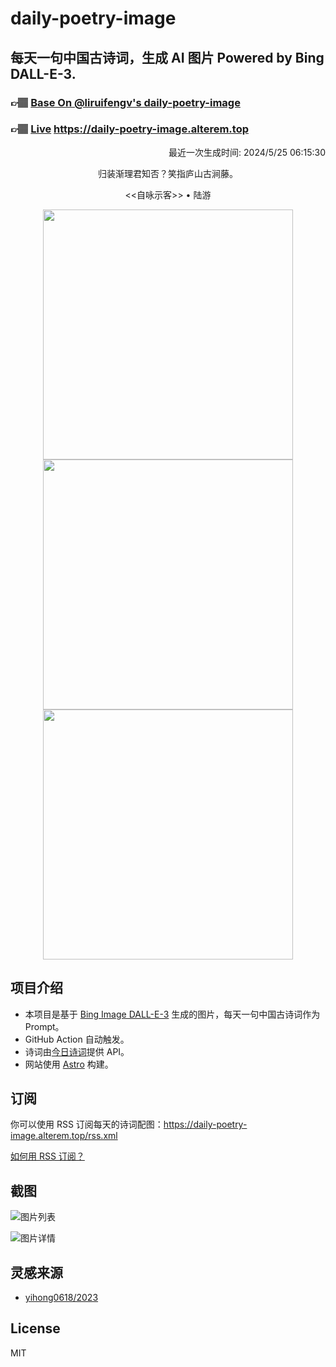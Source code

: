 
# daily-poetry-image

## 每天一句中国古诗词，生成 AI 图片 Powered by Bing DALL-E-3.

### 👉🏽 [Base On @liruifengv's daily-poetry-image](https://github.com/liruifengv/daily-poetry-image)

### 👉🏽 [Live](https://daily-poetry-image.alterem.top/) https://daily-poetry-image.alterem.top

<p align="right">
  最近一次生成时间: 2024/5/25 06:15:30
</p>
<p align="center">
归装渐理君知否？笑指庐山古涧藤。
</p>
<p align="center">
<<自咏示客>> • 陆游
</p>
<p align="center">
<img src="https://tse2.mm.bing.net/th/id/OIG3.O6QQXO5vu4RIXQC95zdJ" height="400" width="400" />
<img src="https://tse2.mm.bing.net/th/id/OIG3.gQS6ANjaI9LyvB1sVlBY" height="400" width="400" />
<img src="https://tse3.mm.bing.net/th/id/OIG3.a80wrmbY7s4N0NbdLfwK" height="400" width="400" />
</p>

## 项目介绍

-   本项目是基于 [Bing Image DALL-E-3](https://www.bing.com/images/create) 生成的图片，每天一句中国古诗词作为 Prompt。
-   GitHub Action 自动触发。
-   诗词由[今日诗词](https://www.jinrishici.com/)提供 API。
-   网站使用 [Astro](https://astro.build) 构建。

## 订阅

你可以使用 RSS 订阅每天的诗词配图：https://daily-poetry-image.alterem.top/rss.xml

[如何用 RSS 订阅？](https://zhuanlan.zhihu.com/p/55026716)

## 截图

![图片列表](./screenshots/Snipaste_2023-12-28_21-00-26.png)

![图片详情](./screenshots/Snipaste_2023-12-28_21-00-53.png)

## 灵感来源

-   [yihong0618/2023](https://github.com/yihong0618/2023)

## License

MIT
